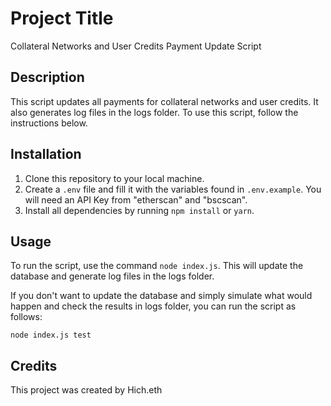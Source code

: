 Project Title
=============

Collateral Networks and User Credits Payment Update Script

Description
-----------

This script updates all payments for collateral networks and user credits. It also generates log files in the logs folder. To use this script, follow the instructions below.

Installation
------------

1.  Clone this repository to your local machine.
2.  Create a `.env` file and fill it with the variables found in `.env.example`. You will need an API Key from "etherscan" and "bscscan".
3.  Install all dependencies by running `npm install` or `yarn`.

Usage
-----

To run the script, use the command `node index.js`. This will update the database and generate log files in the logs folder.

If you don't want to update the database and simply simulate what would happen and check the results in logs folder, you can run the script as follows:

`node index.js test`

Credits
-------

This project was created by Hich.eth
